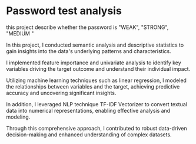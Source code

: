 # Password test analysis 

 this project describe whether the password is "WEAK", "STRONG", "MEDIUM " 

In this project, I conducted semantic analysis and descriptive statistics to gain insights into the data's underlying patterns and characteristics.

I implemented feature importance and univariate analysis to identify key variables driving the target outcome and understand their individual impact.

Utilizing machine learning techniques such as linear regression, I modeled the relationships between variables and the target, achieving predictive accuracy and uncovering significant insights.

In addition, I leveraged NLP technique TF-IDF Vectorizer to convert textual data into numerical representations, enabling effective analysis and modeling.

Through this comprehensive approach, I contributed to robust data-driven decision-making and enhanced understanding of complex datasets.
